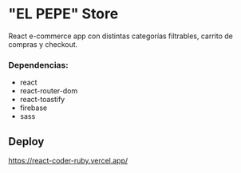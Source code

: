 # "EL PEPE" Store
React e-commerce app con distintas categorías filtrables, carrito de compras y checkout.

### Dependencias:
- react
- react-router-dom
- react-toastify
- firebase
- sass

## Deploy
https://react-coder-ruby.vercel.app/

